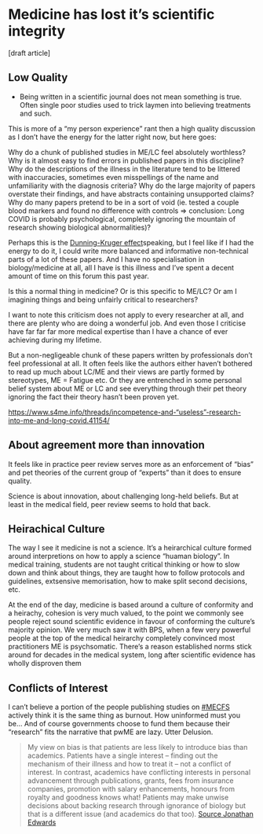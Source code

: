 # Medicine has lost it’s scientific integrity
[draft article]

## Low Quality
* Being written in a scientific journal does not mean something is true. Often single poor studies used to trick laymen into believing treatments and such.

This is more of a “my person experience” rant then a high quality discussion as I don’t have the energy for the latter right now, but here goes:  
  
Why do a chunk of published studies in ME/LC feel absolutely worthless? Why is it almost easy to find errors in published papers in this discipline? Why do the descriptions of the illness in the literature tend to be littered with inaccuracies, sometimes even misspellings of the name and unfamiliarity with the diagnosis criteria? Why do the large majority of papers overstate their findings, and have abstracts containing unsupported claims? Why do many papers pretend to be in a sort of void (ie. tested a couple blood markers and found no difference with controls => conclusion: Long COVID is probably psychological, completely ignoring the mountain of research showing biological abnormalities)?  
  
Perhaps this is the [Dunning-Kruger effect](https://en.m.wikipedia.org/wiki/Dunning%E2%80%93Kruger_effect)speaking, but I feel like if I had the energy to do it, I could write more balanced and informative non-technical parts of a lot of these papers. And I have no specialisation in biology/medicine at all, all I have is this illness and I’ve spent a decent amount of time on this forum this past year.  
  
Is this a normal thing in medicine? Or is this specific to ME/LC? Or am I imagining things and being unfairly critical to researchers?  
  
I want to note this criticism does not apply to every researcher at all, and there are plenty who are doing a wonderful job. And even those I criticise have far far far more medical expertise than I have a chance of ever achieving during my lifetime.  
  
But a non-negligeable chunk of these papers written by professionals don’t feel professional at all. It often feels like the authors either haven’t bothered to read up much about LC/ME and their views are partly formed by stereotypes, ME = Fatigue etc. Or they are entrenched in some personal belief system about ME or LC and see everything through their pet theory ignoring the fact their theory hasn’t been proven yet.

https://www.s4me.info/threads/incompetence-and-“useless”-research-into-me-and-long-covid.41154/

## About agreement more than innovation
It feels like in practice peer review serves more as an enforcement of “bias” and pet theories of the current group of “experts” than it does to ensure quality.

Science is about innovation, about challenging long-held beliefs. But at least in the medical field, peer review seems to hold that back.

## Heirachical Culture
The way I see it medicine is not a science. It’s a heirarchical culture formed around interpretions on how to apply a science “huaman biology”. In medical training, students are not taught critical thinking or how to slow down and think about things, they are taught how to follow protocols and guidelines, extsensive memorisation, how to make split second decisions, etc.

At the end of the day, medicine is based around a culture of conformity and a heirachy, cohesion is very much valued, to the point we commonly see people reject sound scientific evidence in favour of conforming the culture’s majority opinion. We very much saw it with BPS, when a few very powerful people at the top of the medical heirarchy completely convinced most practitioners ME is psychsomatic. There’s a reason established norms stick around for decades in the medical system, long after scientific evidence has wholly disproven them

## Conflicts of Interest
I can’t believe a portion of the people publishing studies on [#MECFS](https://x.com/hashtag/MECFS?src=hashtag_click) actively think it is the same thing as burnout. How uninformed must you be… And of course governments choose to fund them because their “research” fits the narrative that pwME are lazy. Utter Delusion.

> My view on bias is that patients are less likely to introduce bias than academics. Patients have a single interest – finding out the mechanism of their illness and how to treat it – not a conflict of interest. In contrast, academics have conflicting interests in personal advancement through publications, grants, fees from insurance companies, promotion with salary enhancements, honours from royalty and goodness knows what! Patients may make unwise decisions about backing research through ignorance of biology but that is a different issue (and academics do that too). 
[Source Jonathan Edwards](https://www.qeios.com/read/W3Q720)